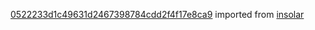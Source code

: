 [0522233d1c49631d2467398784cdd2f4f17e8ca9](https://github.com/insolar/insolar/commit/0522233d1c49631d2467398784cdd2f4f17e8ca9) imported from [insolar](https://github.com/insolar/insolar)
